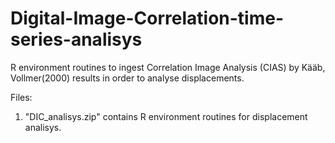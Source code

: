 # Digital-Image-Correlation-time-series-analisys
R environment routines to ingest Correlation Image Analysis (CIAS) by Kääb, Vollmer(2000) results in order to analyse displacements.

Files:
1. "DIC_analisys.zip" contains R environment routines for displacement analisys.
